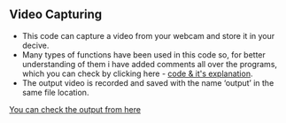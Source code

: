 ## Video Capturing

* This code can capture a video from your webcam and store it in your decive.
* Many types of functions have been used in this code so, for better understanding of them i have added comments all over the programs, which 
you can check by clicking here - [code & it's explanation](https://github.com/Robotics-Club-BMU/CV-Zone/blob/main/Basics_of_OpenCV/Video%20Capturing/Code.py).
* The output video is recorded and saved with the name ‘output’ in the same file location.

[You can check the output from here](https://youtu.be/iz7tklanlIU)
